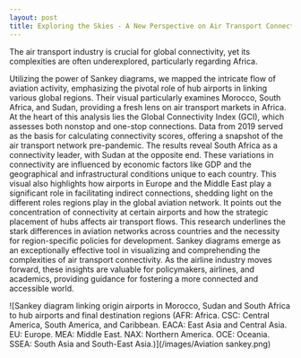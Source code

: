```yaml
---
layout: post
title: Exploring the Skies - A New Perspective on Air Transport Connectivity in Africa
---
```


The air transport industry is crucial for global connectivity, yet its complexities are often underexplored, particularly regarding Africa. 

Utilizing the power of Sankey diagrams, we mapped the intricate flow of aviation activity, emphasizing the pivotal role of hub airports in linking various global regions. Their visual particularly examines Morocco, South Africa, and Sudan, providing a fresh lens on air transport markets in Africa. At the heart of this analysis lies the Global Connectivity Index (GCI), which assesses both nonstop and one-stop connections. Data from 2019 served as the basis for calculating connectivity scores, offering a snapshot of the air transport network pre-pandemic. The results reveal South Africa as a connectivity leader, with Sudan at the opposite end. These variations in connectivity are influenced by economic factors like GDP and the geographical and infrastructural conditions unique to each country. This visual also highlights how airports in Europe and the Middle East play a significant role in facilitating indirect connections, shedding light on the different roles regions play in the global aviation network. It points out the concentration of connectivity at certain airports and how the strategic placement of hubs affects air transport flows. This research underlines the stark differences in aviation networks across countries and the necessity for region-specific policies for development. Sankey diagrams emerge as an exceptionally effective tool in visualizing and comprehending the complexities of air transport connectivity. As the airline industry moves forward, these insights are valuable for policymakers, airlines, and academics, providing guidance for fostering a more connected and accessible world.

![Sankey diagram linking origin airports in Morocco, Sudan and South Africa to hub airports and final destination regions (AFR: Africa. CSC: Central America, South America, and Caribbean. EACA: East Asia and Central Asia. EU: Europe. MEA: Middle East. NAX: Northern America. OCE: Oceania. SSEA: South Asia and South-East Asia.)](/images/Aviation sankey.png)
